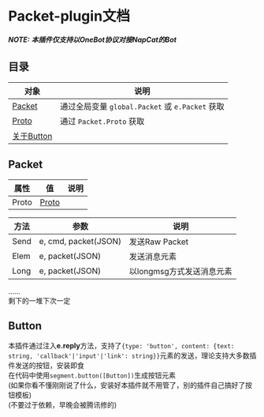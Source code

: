 # Packet-plugin文档

***NOTE: 本插件仅支持以OneBot协议对接NapCat的Bot***

## 目录
| 对象 | 说明 |
| - | - |
| [Packet](#Packet) | 通过全局变量 `global.Packet` 或 `e.Packet` 获取 |
| [Proto](#Proto) | 通过 `Packet.Proto` 获取 |
| [关于Button](#Button) |  |

## Packet
| 属性 | 值 | 说明 |
| - | - | - |
| Proto | [Proto](#Proto) | |

| 方法 | 参数 | 说明 |
| - | - | - |
| Send | e, cmd, packet(JSON) | 发送Raw Packet |
| Elem | e, packet(JSON) | 发送消息元素 |
| Long | e, packet(JSON) | 以longmsg方式发送消息元素 |

......  
剩下的一堆下次一定

## Button
本插件通过注入**e.reply**方法，支持了`{type: 'button', content: {text: string, 'callback'|'input'|'link': string}}`元素的发送，理论支持大多数插件发送的按钮，安装即食  
在代码中使用`segment.button([Button])`生成按钮元素  
(如果你看不懂刚刚说了什么，安装好本插件就不用管了，别的插件自己搞好了按钮模板)  
(不要过于依赖，早晚会被腾讯修的)